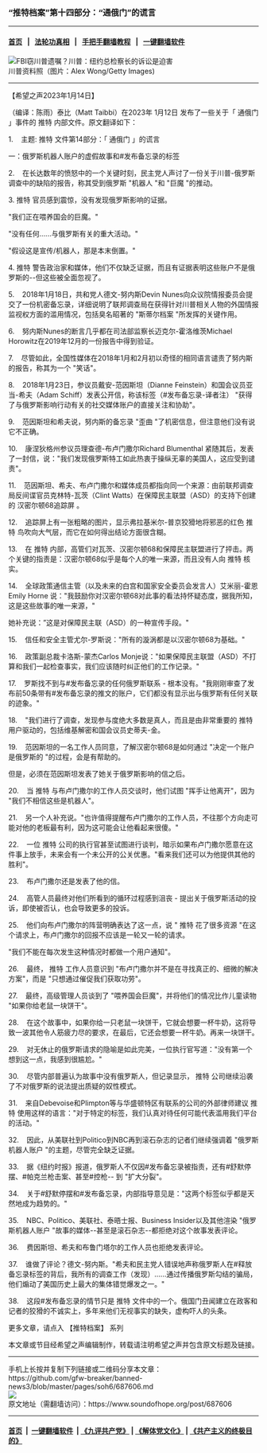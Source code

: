 ### “推特档案”第十四部分：“通俄门”的谎言
------------------------

#### [首页](https://github.com/gfw-breaker/banned-news3/blob/master/README.md) &nbsp;&nbsp;|&nbsp;&nbsp; [法轮功真相](https://github.com/begood0513/basic/blob/master/README.md)  &nbsp;&nbsp;|&nbsp;&nbsp; [手把手翻墙教程](https://github.com/gfw-breaker/guides/wiki)  &nbsp;&nbsp;|&nbsp;&nbsp; [一键翻墙软件](https://github.com/gfw-breaker/nogfw/blob/master/README.md)  



<div><img alt="FBI窃川普遗嘱？川普：纽约总检察长的诉讼是迫害" src="https://img.soundofhope.org/2022-09/gettyimages-578547390-1663896294717.jpg"/>
<br/><figcaption class="caption">
 川普资料照（图片：Alex Wong/Getty Images)
</figcaption></div><hr/>


<div><div class="Content__Wrapper sc-1bvya0-0 elmmKw article_body" itemprop="articleBody">
 <div id="post_place_1">
 </div>
 <p class="meta-top">
  <span class="meta">
   【希望之声2023年1月14日】
  </span>
 </p>
 <p class="MsoNormal">
  （编译：陈雨）泰比（Matt Taibbi）在2023年
  <ok href="https://twitter.com/mtaibbi/status/1613589031773769739?ref_src=twsrc%5Etfw%7Ctwcamp%5Etweetembed%7Ctwterm%5E1613589031773769739%7Ctwgr%5Ed93550a3a8f634ac4f23e9754d5c37918612374d%7Ctwcon%5Es1_&amp;ref_url=https%3A%2F%2Fwww.teslarati.com%2Ftwitter-files-russian-bots%2F">
   1月12日
  </ok>
  发布了一些关于「
  <ok href="/term/9471">
   通俄门
  </ok>
  」事件的
  <ok href="/term/1190">
   推特
  </ok>
  内部文件。原文翻译如下：
 </p>
 <p>
  1.    主题:
  <ok href="/term/1190">
   推特
  </ok>
  文件第14部分：「
  <ok href="/term/9471">
   通俄门
  </ok>
  」的谎言
 </p>
 <p>
  一：俄罗斯机器人账户的虚假故事和#发布备忘录的标签
 </p>
 <p>
  2.    在长达数年的愤怒中的一个关键时刻，民主党人声讨了一份关于川普-俄罗斯调查中的缺陷的报告，称其受到俄罗斯 "机器人 "和 "巨魔 "的推动。
 </p>
 <p>
  3.
  <ok href="/term/1190">
   推特
  </ok>
  官员感到震惊，没有发现俄罗斯影响的证据。
 </p>
 <p>
  "我们正在喂养国会的巨魔。"
 </p>
 <p>
  "没有任何......与俄罗斯有关的重大活动。"
 </p>
 <p>
  "假设这是宣传/机器人，那是本末倒置。"
 </p>
 <p>
  4.
  <ok href="/term/1190">
   推特
  </ok>
  警告政治家和媒体，他们不仅缺乏证据，而且有证据表明这些账户不是俄罗斯的--但这些被全面忽视了。
 </p>
 <p>
  5.    2018年1月18日，共和党人德文-努内斯Devin Nunes向众议院情报委员会提交了一份机密备忘录，详细说明了联邦调查局在获得针对川普相关人物的外国情报监视权方面的滥用情况，包括臭名昭著的 "斯蒂尔档案 "所发挥的关键作用。
 </p>
 <p>
  6.    努内斯Nunes的断言几乎都在司法部监察长迈克尔-霍洛维茨Michael Horowitz在2019年12月的一份报告中得到验证。
 </p>
 <p>
  7.    尽管如此，全国性媒体在2018年1月和2月初以奇怪的相同语言谴责了努内斯的报告，称其为一个 "笑话"。
 </p>
 <p>
  8.    2018年1月23日，参议员戴安-范因斯坦（Dianne Feinstein）和国会议员亚当-希夫（Adam Schiff）发表公开信，称该标签（#发布备忘录-译者注） "获得了与俄罗斯影响行动有关的社交媒体账户的直接关注和协助"。
 </p>
 <p>
  9.    范因斯坦和希夫说，努内斯的备忘录 "歪曲 "了机密信息，但注意他们没有说它不正确。
 </p>
 <p>
  10.    康涅狄格州参议员理查德-布卢门撒尔Richard Blumenthal 紧随其后，发表了一封信，说："我们发现俄罗斯特工如此热衷于操纵无辜的美国人，这应受到谴责"。
 </p>
 <p>
  11.    范因斯坦、希夫、布卢门撒尔和媒体成员都指向同一个来源：由前联邦调查局反间谍官员克林特-瓦茨（Clint Watts）在保障民主联盟（ASD）的支持下创建的
  <ok href="https://securingdemocracy.gmfus.org/hamilton-68-a-new-tool-to-track-russian-disinformation-on-twitter/">
   汉密尔顿68追踪屏
  </ok>
  。
 </p>
 <p>
  12.    追踪屏上有一张粗略的图片，显示弗拉基米尔-普京狡猾地将邪恶的红色
  <ok href="/term/1190">
   推特
  </ok>
  鸟吹向大气层，而它在如何得出结论方面很含糊。
 </p>
 <p>
  13.    在
  <ok href="/term/1190">
   推特
  </ok>
  内部，高管们对瓦茨、汉密尔顿68和保障民主联盟进行了抨击。两个关键的指责是：汉密尔顿68似乎是每个人的唯一来源，而且没有人向
  <ok href="/term/1190">
   推特
  </ok>
  核实。
 </p>
 <p>
  14.    全球政策通信主管（以及未来的白宫和国家安全委员会发言人）艾米丽-霍恩Emily Horne 说："我鼓励你对汉密尔顿68对此事的看法持怀疑态度，据我所知，这是这些故事的唯一来源，"
 </p>
 <p>
  她补充说：”这是对保障民主联（ASD）的一种宣传手段。"
 </p>
 <p>
  15.    信任和安全主管尤尔-罗斯说："所有的漩涡都是以汉密尔顿68为基础。"
 </p>
 <p>
  16.    政策副总裁卡洛斯-蒙杰Carlos Monje说："如果保障民主联盟（ASD）不打算和我们一起检查事实，我们应该随时纠正他们的工作记录。"
 </p>
 <p>
  17.    罗斯找不到与#发布备忘录的任何俄罗斯联系 - 根本没有。"我刚刚审查了发布前50条带有#发布备忘录的推文的账户，它们都没有显示出与俄罗斯有任何关联的迹象。"
 </p>
 <p>
  18.    "我们进行了调查，发现参与度绝大多数是真人，而且是由非常重要的
  <ok href="/term/1190">
   推特
  </ok>
  用户驱动的，包括维基解密和国会议员史蒂夫-金。
 </p>
 <p>
  19.    范因斯坦的一名工作人员同意，了解汉密尔顿68是如何通过 "决定一个账户是俄罗斯的 "的过程，会是有帮助的。
 </p>
 <p>
  但是，必须在范因斯坦发表了她关于俄罗斯影响的信之后。
 </p>
 <p>
  20.    当
  <ok href="/term/1190">
   推特
  </ok>
  与布卢门撒尔的工作人员交谈时，他们试图 "挥手让他离开"，因为 "我们不相信这些是机器人"。
 </p>
 <p>
  21.    另一个人补充说。"也许值得提醒布卢门撒尔的工作人员，不往那个方向走可能对他的老板最有利，因为这可能会让他看起来很傻。"
 </p>
 <p>
  22.    一位
  <ok href="/term/1190">
   推特
  </ok>
  公司的执行官甚至试图进行谈判，暗示如果布卢门撒尔愿意在这件事上放手，未来会有一个未公开的公关优惠。"看来我们还可以为他提供其他的胜利"。
 </p>
 <p>
  23.    布卢门撒尔还是发表了他的信。
 </p>
 <p>
  24.    高管人员最终对他们所看到的循环过程感到沮丧 - 提出关于俄罗斯活动的投诉，即使被否认，也会导致更多的投诉。
 </p>
 <p>
  25.    他们向布卢门撒尔的阵营明确表达了这一点，说 "
  <ok href="/term/1190">
   推特
  </ok>
  花了很多资源 "在这个请求上，布卢门撒尔的回报不应该是一轮又一轮的请求。
 </p>
 <p>
  "我们不能在每次发生这种情况时都做一个用户通知"。
 </p>
 <p>
  26.    最终，
  <ok href="/term/1190">
   推特
  </ok>
  工作人员意识到 "布卢门撒尔并不是在寻找真正的、细微的解决方案"，而是 "只想通过催促我们获取功劳"。
 </p>
 <p>
  27.    最终，高级管理人员谈到了 "喂养国会巨魔"，并将他们的情况比作儿童读物 "如果你给老鼠一块饼干"。
 </p>
 <p>
  28.    在这个故事中，如果你给一只老鼠一块饼干，它就会想要一杯牛奶，这将导致一波其他令人筋疲力尽的要求，在最后，它还会想要一杯牛奶。再来一块饼干。
 </p>
 <p>
  29.    对无休止的俄罗斯请求的隐喻是如此完美，一位执行官写道："没有第一个想到这一点，我感到很尴尬。"
 </p>
 <p>
  30.    尽管内部普遍认为故事中没有俄罗斯人，但记录显示，
  <ok href="/term/1190">
   推特
  </ok>
  公司继续沿袭了不对俄罗斯的说法提出质疑的奴性模式。
 </p>
 <p>
  31.    来自Debevoise和Plimpton等与华盛顿特区有联系的公司的外部律师建议
  <ok href="/term/1190">
   推特
  </ok>
  使用这样的语言："对于特定的标签，我们认真对待任何可能代表滥用我们平台的活动。"
 </p>
 <p>
  32.    因此，从美联社到Politico到NBC再到滚石杂志的记者们继续强调着 "俄罗斯机器人账户 "的主题，尽管完全缺乏证据。
 </p>
 <p>
  33.    据《纽约时报》报道，俄罗斯人不仅因#发布备忘录被指责，还有#舒默停摆、#帕克兰枪击案、甚至#控枪-- 到 "扩大分裂"。
 </p>
 <p>
  34.    关于#舒默停摆和#发布备忘录，内部指导意见是："这两个标签似乎都是天然地成为趋势的。"
 </p>
 <p>
  35.    NBC、Politico、美联社、泰晤士报、Business Insider以及其他渲染 "俄罗斯机器人账户 "故事的媒体--甚至是滚石杂志--都拒绝对这个故事发表评论。
 </p>
 <p>
  36.    费因斯坦、希夫和布鲁门塔尔的工作人员也拒绝发表评论。
 </p>
 <p>
  37.    谁做了评论？德文-努内斯。"希夫和民主党人错误地声称俄罗斯人在#释放备忘录标签的背后，我所有的调查工作（发现）......通过传播俄罗斯勾结的骗局，他们煽动了美国历史上最大的集体错觉爆发之一。"
 </p>
 <p>
  38.    这段#发布备忘录的情节只是
  <ok href="/term/1190">
   推特
  </ok>
  文件中的一个。俄国门丑闻建立在政客和记者的狡猾的不诚实上，多年来他们无视事实的缺失，虚构吓人的头条。
 </p>
 <p>
  更多文章，请点入
  <ok href="https://www.soundofhope.org/term/818616">
   【推特档案】
  </ok>
  系列
 </p>
 <p class="meta-btm">
  本文章或节目经希望之声编辑制作，转载请注明希望之声并包含原文标题及链接。
 </p>
</div>
</div>
<hr/>
手机上长按并复制下列链接或二维码分享本文章：<br/>
https://github.com/gfw-breaker/banned-news3/blob/master/pages/soh6/687606.md <br/>
<a href='https://github.com/gfw-breaker/banned-news3/blob/master/pages/soh6/687606.md'><img src='https://github.com/gfw-breaker/banned-news3/blob/master/pages/soh6/687606.md.png'/></a> <br/>
原文地址（需翻墙访问）：https://www.soundofhope.org/post/687606


------------------------
#### [首页](https://github.com/gfw-breaker/banned-news3/blob/master/README.md) &nbsp;|&nbsp; [一键翻墙软件](https://github.com/gfw-breaker/nogfw/blob/master/README.md) &nbsp;| [《九评共产党》](https://github.com/gfw-breaker/9ping.md/blob/master/README.md#九评之一评共产党是什么) | [《解体党文化》](https://github.com/gfw-breaker/jtdwh.md/blob/master/README.md) | [《共产主义的终极目的》](https://github.com/gfw-breaker/gczydzjmd.md/blob/master/README.md)


<img src='http://gfw-breaker.win/banned-news3/pages/soh6/687606.md' width='0px' height='0px'/>